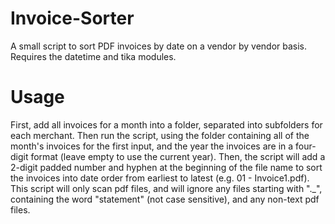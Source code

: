 # Invoice-Sorter
 A small script to sort PDF invoices by date on a vendor by vendor basis. Requires the datetime and tika modules.
 
 # Usage
 
 First, add all invoices for a month into a folder, separated into subfolders for each merchant. Then run the script, using the folder containing all of the month's invoices for the first input, and the year the invoices are in a four-digit format (leave empty to use the current year). Then, the script will add a 2-digit padded number and hyphen at the beginning of the file name to sort the invoices into date order from earliest to latest (e.g. 01 - Invoice1.pdf). This script will only scan pdf files, and will ignore any files starting with ".\_", containing the word "statement" (not case sensitive), and any non-text pdf files.
